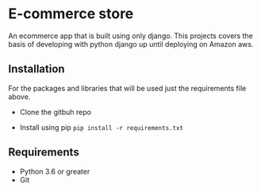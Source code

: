 # E-commerce store
An ecommerce app that is built using only django. This projects covers the basis of developing with python django up until deploying on Amazon aws.

## Installation
For the packages and libraries that will be used just the requirements file above.

* Clone the gitbuh repo 

* Install using pip
```pip install -r requirements.txt```

## Requirements
* Python 3.6 or greater
* Git 

